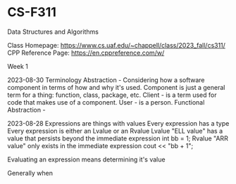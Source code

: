 # CS-F311
 Data Structures and Algorithms

Class Homepage: https://www.cs.uaf.edu/~chappell/class/2023_fall/cs311/
CPP Reference Page: https://en.cppreference.com/w/



Week 1 

2023-08-30
  Terminology
    Abstraction - Considering how a software component in terms of how and why it's used.
    Component is just a general term for a thing: function, class, package, etc.
    Client - is a term used for code that makes use of a component.
    User - is a person.
    Functional Abstraction - 

2023-08-28
  Expressions are things with values
    Every expression has a type
    Every expression is either an Lvalue or an Rvalue
      Lvalue "ELL value" has a value that persists beyond the immediate expression
        int bb = 1;
      Rvalue "ARR value" only exists in the immediate expression
        cout << "bb + 1";

  Evaluating an expression means determining it's value

  Generally when 
